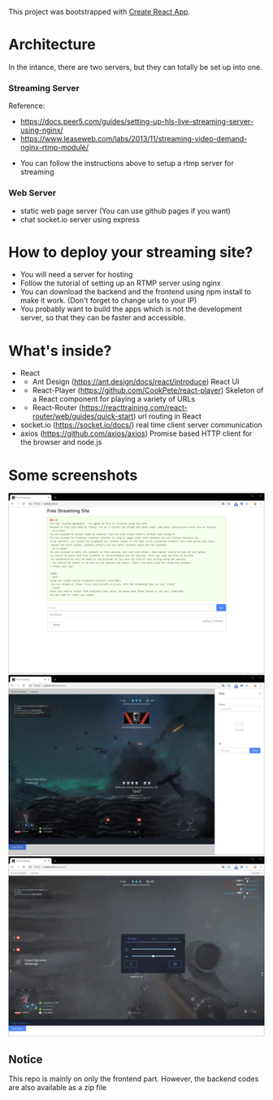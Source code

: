 This project was bootstrapped with [Create React App](https://github.com/facebook/create-react-app).

# Architecture 
In the intance, there are two servers, but they can totally be set up into one. 
### Streaming Server 
Reference: 
- https://docs.peer5.com/guides/setting-up-hls-live-streaming-server-using-nginx/ 
- https://www.leaseweb.com/labs/2013/11/streaming-video-demand-nginx-rtmp-module/ 
* You can follow the instructions above to setup a rtmp server for streaming 
### Web Server
- static web page server (You can use github pages if you want) 
- chat socket.io server using express 
# How to deploy your streaming site?
- You will need a server for hosting 
- Follow the tutorial of setting up an RTMP server using nginx
- You can download the backend and the frontend using npm install to make it work. (Don't forget to change urls to your IP) 
- You probably want to build the apps which is not the development server, so that they can be faster and accessible. 
# What's inside? 
- React
- - Ant Design (https://ant.design/docs/react/introduce) React UI 
- - React-Player (https://github.com/CookPete/react-player) Skeleton of a React component for playing a variety of URLs 
- - React-Router (https://reacttraining.com/react-router/web/guides/quick-start) url routing in React 
- socket.io (https://socket.io/docs/) real time client server communication 
- axios (https://github.com/axios/axios) Promise based HTTP client for the browser and node.js 
# Some screenshots
 ![image](https://github.com/TianqiCS/React-Live-Player/raw/master/docs/1-1.png) 
 ![image](https://github.com/TianqiCS/React-Live-Player/raw/master/docs/1-2.png) 
 ![image](https://github.com/TianqiCS/React-Live-Player/raw/master/docs/1-3.png) 
## Notice
 This repo is mainly on only the frontend part. However, the backend codes are also available as a zip file 
